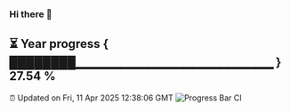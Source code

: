 ### Hi there 👋
⏳ Year progress { ████████▁▁▁▁▁▁▁▁▁▁▁▁▁▁▁▁▁▁▁▁▁▁ } 27.54 %
---
⏰ Updated on Fri, 11 Apr 2025 12:38:06 GMT
![Progress Bar CI](https://github.com/liununu/liununu/workflows/Progress%20Bar%20CI/badge.svg)
